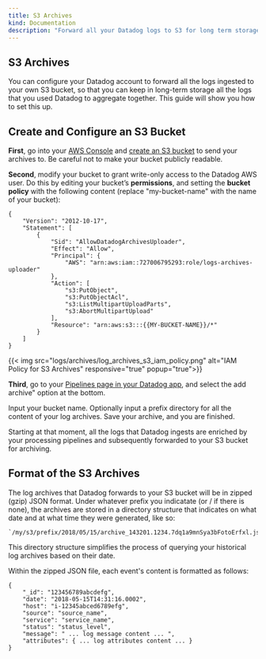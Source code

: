 ```yaml
---
title: S3 Archives
kind: Documentation
description: "Forward all your Datadog logs to S3 for long term storage."
---
```


## S3 Archives

You can configure your Datadog account to forward all the logs ingested to your own S3 bucket, so that you can keep in long-term storage all the logs that you used Datadog to aggregate together. This guide will show you how to set this up. 
 

## Create and Configure an S3 Bucket

**First**, go into your [AWS Console](https://s3.console.aws.amazon.com/s3/) and [create an S3 bucket](https://docs.aws.amazon.com/AmazonS3/latest/user-guide/create-bucket.html) to send your archives to. Be careful not to make your bucket publicly readable. 

**Second**, modify your bucket to grant write-only access to the Datadog AWS user. Do this by editing your bucket’s **permissions**, and setting the **bucket policy** with the following content (replace "my-bucket-name" with the name of your bucket):

```
{
    "Version": "2012-10-17",
    "Statement": [
        {
            "Sid": "AllowDatadogArchivesUploader",
            "Effect": "Allow",
            "Principal": {
                "AWS": "arn:aws:iam::727006795293:role/logs-archives-uploader"
            },
            "Action": [
                "s3:PutObject",
                "s3:PutObjectAcl",
                "s3:ListMultipartUploadParts",
                "s3:AbortMultipartUpload"
            ],
            "Resource": "arn:aws:s3:::{{MY-BUCKET-NAME}}/*"
        }
    ]
}
```

{{< img src="logs/archives/log_archives_s3_iam_policy.png" alt="IAM Policy for S3 Archives" responsive="true" popup="true">}}

**Third**, go to your [Pipelines page in your Datadog app](https://app.datadoghq.com/logs/pipelines), and select the add archive" option at the bottom.

Input your bucket name. Optionally input a prefix directory for all the content of your log archives. Save your archive, and you are finished. 

[comment]: <> ({{< img src="logs/archives/log_archives_s3_datadog_settings.png" alt="Set your S3 bucket info in Datadog" responsive="true" popup="true">}})

Starting at that moment, all the logs that Datadog ingests are enriched by your processing pipelines and subsequently forwarded to your S3 bucket for archiving. 


## Format of the S3 Archives

The log archives that Datadog forwards to your S3 bucket will be in zipped (gzip) JSON format. Under whatever prefix you indicatate (or / if there is none), the archives are stored in a directory structure that indicates on what date and at what time they were generated, like so:

    `/my/s3/prefix/2018/05/15/archive_143201.1234.7dq1a9mnSya3bFotoErfxl.json.gz`

This directory structure simplifies the process of querying your historical log archives based on their date. 

Within the zipped JSON file, each event's content is formatted as follows:

```
{
    "_id": "123456789abcdefg",
    "date": "2018-05-15T14:31:16.0002",
    "host": "i-12345abced6789efg",
    "source": "source_name",
    "service": "service_name",
    "status": "status_level",
    "message": " ... log message content ... ",
    "attributes": { ... log attributes content ... }
}
```
